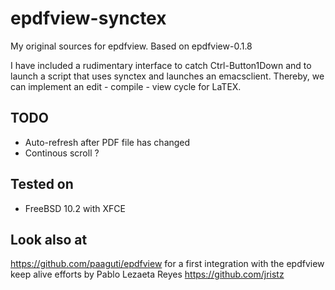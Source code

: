 # epdfview-synctex
My original sources for epdfview. Based on epdfview-0.1.8

I have included a rudimentary interface to catch Ctrl-Button1Down and to launch a script that uses synctex and launches an emacsclient. Thereby, we can implement an edit - compile - view cycle for LaTEX.

## TODO
- Auto-refresh after PDF file has changed
- Continous scroll ?

## Tested on 
- FreeBSD 10.2 with XFCE

## Look also at

https://github.com/paaguti/epdfview for a first integration with the epdfview keep alive efforts by Pablo Lezaeta Reyes https://github.com/jristz
